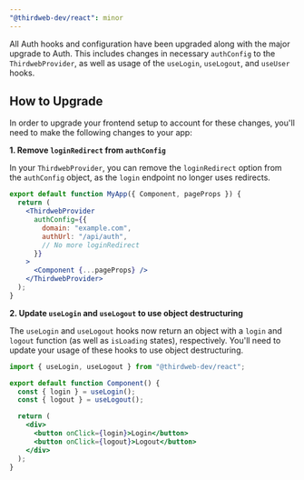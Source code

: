 ```yaml
---
"@thirdweb-dev/react": minor
---
```


All Auth hooks and configuration have been upgraded along with the major upgrade to Auth. This includes changes in necessary `authConfig` to the `ThirdwebProvider`, as well as usage of the `useLogin`, `useLogout`, and `useUser` hooks.

## How to Upgrade

In order to upgrade your frontend setup to account for these changes, you'll need to make the following changes to your app:

**1. Remove `loginRedirect` from `authConfig`**

In your `ThirdwebProvider`, you can remove the `loginRedirect` option from the `authConfig` object, as the `login` endpoint no longer uses redirects.

```jsx
export default function MyApp({ Component, pageProps }) {
  return (
    <ThirdwebProvider
      authConfig={{
        domain: "example.com",
        authUrl: "/api/auth",
        // No more loginRedirect
      }}
    >
      <Component {...pageProps} />
    </ThirdwebProvider>
  );
}
```

**2. Update `useLogin` and `useLogout` to use object destructuring**

The `useLogin` and `useLogout` hooks now return an object with a `login` and `logout` function (as well as `isLoading` states), respectively. You'll need to update your usage of these hooks to use object destructuring.

```jsx
import { useLogin, useLogout } from "@thirdweb-dev/react";

export default function Component() {
  const { login } = useLogin();
  const { logout } = useLogout();

  return (
    <div>
      <button onClick={login}>Login</button>
      <button onClick={logout}>Logout</button>
    </div>
  );
}
```
